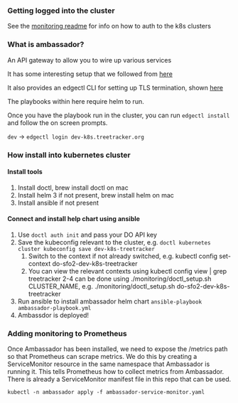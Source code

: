 ### Getting logged into the cluster

See the [monitoring readme](../monitoring/README.md) for info on how to auth to the k8s clusters

### What is ambassador?

An API gateway to allow you to wire up various services

It has some interesting setup that we followed from [here](https://www.getambassador.io/docs/latest/topics/install/helm/)

It also provides an edgectl CLI for setting up TLS termination, shown [here](https://github.com/datawire/ambassador-docs/blob/master/user-guide/getting-started.md)

The playbooks within here require helm to run.

Once you have the playbook run in the cluster, you can run `edgectl install` and follow the on screen prompts.

`dev` -> `edgectl login dev-k8s.treetracker.org`

### How install into kubernetes cluster

#### Install tools
1. Install doctl, brew install doctl on mac
1. Install helm 3 if not present, brew install helm on mac
1. Install ansible if not present

#### Connect and install help chart using ansible
1. Use `doctl auth init` and pass your DO API key
1. Save the kubeconfig relevant to the cluster, e.g. `doctl kubernetes cluster kubeconfig save dev-k8s-treetracker`
    1. Switch to the context if not already switched, e.g. kubectl config set-context do-sfo2-dev-k8s-treetracker 
    1. You can view the relevant contexts using kubectl config view | grep treetracker 2-4 can be done using ./monitoring/doctl_setup.sh CLUSTER_NAME, e.g. ./monitoring/doctl_setup.sh do-sfo2-dev-k8s-treetracker
1. Run ansible to install ambassador helm chart `ansible-playbook ambassador-playbook.yml`
1. Ambassdor is deployed! 

### Adding monitoring to Prometheus
Once Ambassador has been installed, we need to expose the /metrics path so that Prometheus can scrape metrics. We do this by creating a ServiceMonitor resource in the same namespace that Ambassador is running it. This tells Prometheus how to collect metrics from Ambassador. There is already a ServiceMonitor manifest file in this repo that can be used.

`kubectl -n ambassador apply -f ambassador-service-monitor.yaml`
